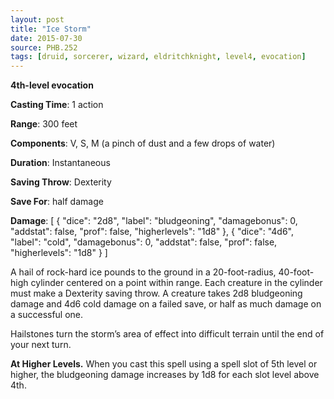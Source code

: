 ```yaml
---
layout: post
title: "Ice Storm"
date: 2015-07-30
source: PHB.252
tags: [druid, sorcerer, wizard, eldritchknight, level4, evocation]
---
```


**4th-level evocation**

**Casting Time**: 1 action

**Range**: 300 feet

**Components**: V, S, M (a pinch of dust and a few drops of water)

**Duration**: Instantaneous

**Saving Throw**: Dexterity

**Save For**: half damage

**Damage**: [ { "dice": "2d8", "label": "bludgeoning", "damagebonus": 0, "addstat": false, "prof": false, "higherlevels": "1d8" }, { "dice": "4d6", "label": "cold", "damagebonus": 0, "addstat": false, "prof": false, "higherlevels": "1d8" } ]

A hail of rock-hard ice pounds to the ground in a 20-foot-radius, 40-foot-high cylinder centered on a point within range. Each creature in the cylinder must make a Dexterity saving throw. A creature takes 2d8 bludgeoning damage and 4d6 cold damage on a failed save, or half as much damage on a successful one.

Hailstones turn the storm’s area of effect into difficult terrain until the end of your next turn.

**At Higher Levels.** When you cast this spell using a spell slot of 5th level or higher, the bludgeoning damage increases by 1d8 for each slot level above 4th.
